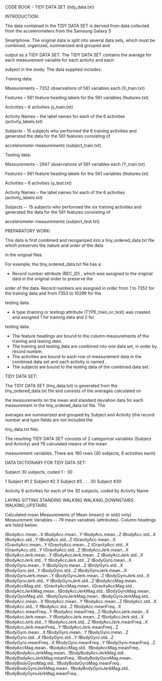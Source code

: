 CODE BOOK – TIDY DATA SET (tidy_data.txt)

INTRODUCTION: 

The data contained in the TIDY DATA SET is derived from data collected from the accelerometers from the Samsung Galaxy S 

Smartphone.  The original data is split into several data sets, which must be combined, organized, summarized and grouped and 

output as a TIDY DATA SET.  The TIDY DATA SET contains the average for each measurement variable for each activity and each 

subject in the study. The data supplied includes:

Training data:

Measurements – 7352 observations of 561 variables each (X_train.txt)

Features –  561 feature heading labels for the 561 variables (features.txt)

Activities – 6 activities (y_train.txt)

Activity Names – the label names for each of the 6 activities (activity_labels.txt)

Subjects – 15 subjects  who performed the 6 training activities and generated the data for the 561 features consisting of 

accelerometer measurements (subject_train.txt) 

Testing data:

Measurements – 2947 observations of 561 variables each (Y_train.txt)

Features – 561 feature heading labels for the 561 variables (features.txt)

Activities – 6 activities (y_test.txt)

Activity Names – the label names for each of the 6 activities (activity_labels.txt)

Subjects --  15 subjects who performed the six training activities and generated the data for the 561 features consisting of 

accelerometer measurements (subject_test.txt) 

PREPARATORY WORK:

This data is first combined and reorganized into a tiny_ordered_data.txt file which preserves the nature and order of the data 

in the original files. 

For example, the tiny_ordered_data.txt file has a:
-	Record number attribute (REC_ID) , which was assigned to the original data in the original order  to preserve the 

order of the data. Record numbers are assigned in order from 1 to 7352 for the training data and from 7353 to 10299 for the 

testing data.  
-	A type (training or testing)  attribute (TYPE_train_or_test) was created and assigned 1 for training data and 2 for 

testing data.  
-	The feature headings are bound to the column measurements of the training and testing data.
-	The training and testing data are combined into one data set, in order by record number.
-	The activities are bound to each row of measurement data in the combined data set and each activity is named .
-	The subjects are bound to the testing data of the combined data set.

TIDY DATA SET:

The TIDY DATA SET (tiny_data.txt) is generated from the tiny_ordered_data.txt file and consists of the averages calculated on 

the measurements on the mean and standard deviation data for each measurement in  the tiny_ordered_data.txt file.  The 

averages are summarized and grouped by Subject and Activity (the record number and type fields are not included the 

tiny_data.txt file).

The resulting TIDY DATA SET consists of 2 categorical variables (Subject and Activity) and 79 calculated means of the mean 

measurement variables.  There are 180 rows (30 subjects, 6 activities each)

DATA DICTIONARY FOR TIDY DATA SET: 

Subject 		30 subjects, coded 1 - 30

1	Subject #1
2	Subject #2
3	Subject #3
.
.
.
30	Subject #30

Activity		6 activities for each of the 30 subjects, coded by Activity Name

LAYING
SITTING
STANDING
WALKING
WALKING_DOWNSTAIRS
WALKING_UPSTAIRS

Calculated mean Measurements of Mean (mean() or std() only) Measurement Variables -- 
	79 mean variables (attributes). Column headings are listed below:

tBodyAcc.mean...X
tBodyAcc.mean...Y
tBodyAcc.mean...Z
tBodyAcc.std...X
tBodyAcc.std...Y
tBodyAcc.std...Z
tGravityAcc.mean...X
tGravityAcc.mean...Y
tGravityAcc.mean...Z
tGravityAcc.std...X
tGravityAcc.std...Y
tGravityAcc.std...Z
tBodyAccJerk.mean...X
tBodyAccJerk.mean...Y
tBodyAccJerk.mean...Z
tBodyAccJerk.std...X
tBodyAccJerk.std...Y
tBodyAccJerk.std...Z
tBodyGyro.mean...X
tBodyGyro.mean...Y
tBodyGyro.mean...Z
tBodyGyro.std...X
tBodyGyro.std...Y
tBodyGyro.std...Z
tBodyGyroJerk.mean...X
tBodyGyroJerk.mean...Y
tBodyGyroJerk.mean...Z
tBodyGyroJerk.std...X
tBodyGyroJerk.std...Y
tBodyGyroJerk.std...Z
tBodyAccMag.mean..
tBodyAccMag.std..
tGravityAccMag.mean..
tGravityAccMag.std..
tBodyAccJerkMag.mean..
tBodyAccJerkMag.std..
tBodyGyroMag.mean..
tBodyGyroMag.std..
tBodyGyroJerkMag.mean..
tBodyGyroJerkMag.std..
fBodyAcc.mean...X
fBodyAcc.mean...Y
fBodyAcc.mean...Z
fBodyAcc.std...X
fBodyAcc.std...Y
fBodyAcc.std...Z
fBodyAcc.meanFreq...X
fBodyAcc.meanFreq...Y
fBodyAcc.meanFreq...Z
fBodyAccJerk.mean...X
fBodyAccJerk.mean...Y
fBodyAccJerk.mean...Z
fBodyAccJerk.std...X
fBodyAccJerk.std...Y
fBodyAccJerk.std...Z
fBodyAccJerk.meanFreq...X
fBodyAccJerk.meanFreq...Y
fBodyAccJerk.meanFreq...Z
fBodyGyro.mean...X
fBodyGyro.mean...Y
fBodyGyro.mean...Z
fBodyGyro.std...X
fBodyGyro.std...Y
fBodyGyro.std...Z
fBodyGyro.meanFreq...X
fBodyGyro.meanFreq...Y
fBodyGyro.meanFreq...Z
fBodyAccMag.mean..
fBodyAccMag.std..
fBodyAccMag.meanFreq..
fBodyBodyAccJerkMag.mean..
fBodyBodyAccJerkMag.std..
fBodyBodyAccJerkMag.meanFreq..
fBodyBodyGyroMag.mean..
fBodyBodyGyroMag.std..
fBodyBodyGyroMag.meanFreq..
fBodyBodyGyroJerkMag.mean..
fBodyBodyGyroJerkMag.std..
fBodyBodyGyroJerkMag.meanFreq..
